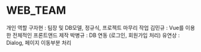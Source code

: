 # WEB_TEAM
개인 역할
구자현 : 팀장 및 DB모델, 정규식, 프로젝트 마무리 작업
김민규 : Vue를 이용한 전체적인 프론트앤드 제작
박병규 : DB 연동 (로그인, 회원가입 처리)
유연상 : Dialog, 페이지 이동부분 처리
